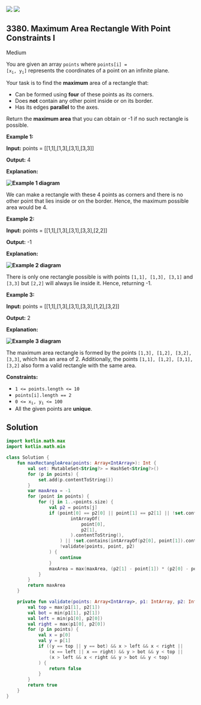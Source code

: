 [![](https://img.shields.io/github/stars/javadev/LeetCode-in-Kotlin?label=Stars&style=flat-square)](https://github.com/javadev/LeetCode-in-Kotlin)
[![](https://img.shields.io/github/forks/javadev/LeetCode-in-Kotlin?label=Fork%20me%20on%20GitHub%20&style=flat-square)](https://github.com/javadev/LeetCode-in-Kotlin/fork)

## 3380\. Maximum Area Rectangle With Point Constraints I

Medium

You are given an array `points` where <code>points[i] = [x<sub>i</sub>, y<sub>i</sub>]</code> represents the coordinates of a point on an infinite plane.

Your task is to find the **maximum** area of a rectangle that:

*   Can be formed using **four** of these points as its corners.
*   Does **not** contain any other point inside or on its border.
*   Has its edges **parallel** to the axes.

Return the **maximum area** that you can obtain or -1 if no such rectangle is possible.

**Example 1:**

**Input:** points = \[\[1,1],[1,3],[3,1],[3,3]]

**Output:** 4

**Explanation:**

**![Example 1 diagram](https://assets.leetcode.com/uploads/2024/11/02/example1.png)**

We can make a rectangle with these 4 points as corners and there is no other point that lies inside or on the border. Hence, the maximum possible area would be 4.

**Example 2:**

**Input:** points = \[\[1,1],[1,3],[3,1],[3,3],[2,2]]

**Output:** \-1

**Explanation:**

**![Example 2 diagram](https://assets.leetcode.com/uploads/2024/11/02/example2.png)**

There is only one rectangle possible is with points `[1,1], [1,3], [3,1]` and `[3,3]` but `[2,2]` will always lie inside it. Hence, returning -1.

**Example 3:**

**Input:** points = \[\[1,1],[1,3],[3,1],[3,3],[1,2],[3,2]]

**Output:** 2

**Explanation:**

**![Example 3 diagram](https://assets.leetcode.com/uploads/2024/11/02/example3.png)**

The maximum area rectangle is formed by the points `[1,3], [1,2], [3,2], [3,3]`, which has an area of 2. Additionally, the points `[1,1], [1,2], [3,1], [3,2]` also form a valid rectangle with the same area.

**Constraints:**

*   `1 <= points.length <= 10`
*   `points[i].length == 2`
*   <code>0 <= x<sub>i</sub>, y<sub>i</sub> <= 100</code>
*   All the given points are **unique**.

## Solution

```kotlin
import kotlin.math.max
import kotlin.math.min

class Solution {
    fun maxRectangleArea(points: Array<IntArray>): Int {
        val set: MutableSet<String?> = HashSet<String?>()
        for (p in points) {
            set.add(p.contentToString())
        }
        var maxArea = -1
        for (point in points) {
            for (j in 1..<points.size) {
                val p2 = points[j]
                if (point[0] == p2[0] || point[1] == p2[1] || !set.contains(
                        intArrayOf(
                            point[0],
                            p2[1],
                        ).contentToString(),
                    ) || !set.contains(intArrayOf(p2[0], point[1]).contentToString()) ||
                    !validate(points, point, p2)
                ) {
                    continue
                }
                maxArea = max(maxArea, (p2[1] - point[1]) * (p2[0] - point[0]))
            }
        }
        return maxArea
    }

    private fun validate(points: Array<IntArray>, p1: IntArray, p2: IntArray): Boolean {
        val top = max(p1[1], p2[1])
        val bot = min(p1[1], p2[1])
        val left = min(p1[0], p2[0])
        val right = max(p1[0], p2[0])
        for (p in points) {
            val x = p[0]
            val y = p[1]
            if ((y == top || y == bot) && x > left && x < right ||
                (x == left || x == right) && y > bot && y < top ||
                (x > left && x < right && y > bot && y < top)
            ) {
                return false
            }
        }
        return true
    }
}
```